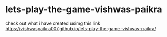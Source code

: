 # lets-play-the-game-vishwas-paikra
check out what i have created usimg this link
https://vishwaspaikra007.github.io/lets-play-the-game-vishwas-paikra/
